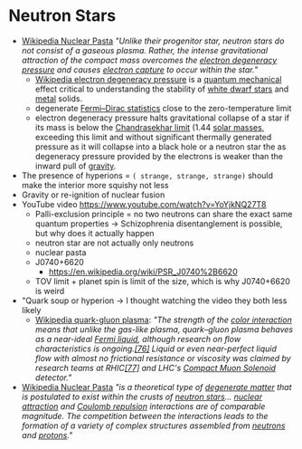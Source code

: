 # Neutron Stars

- [Wikipedia Nuclear Pasta](https://en.wikipedia.org/wiki/Nuclear_pasta) *"Unlike their progenitor star, neutron stars do not consist of a gaseous plasma. Rather, the intense gravitational attraction of the compact mass overcomes the [electron degeneracy pressure](https://en.wikipedia.org/wiki/Electron_degeneracy_pressure "Electron degeneracy pressure") and causes [electron capture](https://en.wikipedia.org/wiki/Electron_capture "Electron capture") to occur within the star.*"
	- [Wikipedia electron degeneracy pressure](https://en.wikipedia.org/wiki/Electron_degeneracy_pressure) is a [quantum mechanical](https://en.wikipedia.org/wiki/Quantum_mechanical "Quantum mechanical") effect critical to understanding the stability of [white dwarf stars](https://en.wikipedia.org/wiki/White_dwarf_stars "White dwarf stars") and [metal](https://en.wikipedia.org/wiki/Metal "Metal") solids.
	- degenerate [Fermi–Dirac statistics](https://en.wikipedia.org/wiki/Fermi%E2%80%93Dirac_statistics "Fermi–Dirac statistics") close to the zero-temperature limit
	- electron degeneracy pressure halts gravitational collapse of a star if its mass is below the [Chandrasekhar limit](https://en.wikipedia.org/wiki/Chandrasekhar_limit "Chandrasekhar limit") (1.44 [solar masses](https://en.wikipedia.org/wiki/Solar_masses "Solar masses"), exceeding this limit and without significant thermally generated pressure as it will collapse into a black hole or a neutron star the as degeneracy pressure provided by the electrons is weaker than the inward pull of [gravity](https://en.wikipedia.org/wiki/Gravity "Gravity").
- The presence of hyperions = `( strange, strange, strange)` should make the interior more squishy not less
- Gravity or re-ignition of nuclear fusion
- YouTube video https://www.youtube.com/watch?v=YoYjkNQ27T8 
	- Palli-exclusion principle = no two neutrons can share the exact same quantum properties -> Schizophrenia disentanglement is possible, but why does it actually happen
	- neutron star are not actually only neutrons 
	- nuclear pasta 
	- J0740+6620 
		- https://en.wikipedia.org/wiki/PSR_J0740%2B6620
	- TOV limit + planet spin is limit of the size, which is why J0740+6620 is weird 
- "Quark soup or hyperion -> I thought watching the video they both less likely
	- [Wikipedia quark-gluon plasma](https://en.wikipedia.org/wiki/Quark%E2%80%93gluon_plasma#Neutron_stars): *"The strength of the [color interaction](https://en.wikipedia.org/wiki/Color_force "Color interaction") means that unlike the gas-like plasma, quark–gluon plasma behaves as a near-ideal [Fermi liquid](https://en.wikipedia.org/wiki/Fermi_liquid "Fermi liquid"), although research on flow characteristics is ongoing.[[76]](https://en.wikipedia.org/wiki/Quark%E2%80%93gluon_plasma#cite_note-76) Liquid or even near-perfect liquid flow with almost no frictional resistance or viscosity was claimed by research teams at RHIC[[77]](https://en.wikipedia.org/wiki/Quark%E2%80%93gluon_plasma#cite_note-77) and LHC's [Compact Muon Solenoid](https://en.wikipedia.org/wiki/Compact_Muon_Solenoid "Compact Muon Solenoid") detector.[](https://en.wikipedia.org/wiki/Quark%E2%80%93gluon_plasma#cite_note-78)"*
- [Wikipedia Nuclear Pasta](https://en.wikipedia.org/wiki/Nuclear_pasta) *"is a theoretical type of [degenerate matter](https://en.wikipedia.org/wiki/Degenerate_matter "Degenerate matter") that is postulated to exist within the crusts of [neutron stars](https://en.wikipedia.org/wiki/Neutron_star "Neutron star")... [nuclear attraction](https://en.wikipedia.org/wiki/Nuclear_force "Nuclear interaction") and [Coulomb repulsion](https://en.wikipedia.org/wiki/Coulomb_repulsion "Coulomb repulsion") interactions are of comparable magnitude. The competition between the interactions leads to the formation of a variety of complex structures assembled from [neutrons](https://en.wikipedia.org/wiki/Neutron "Neutron") and [protons](https://en.wikipedia.org/wiki/Proton "Proton")."* 